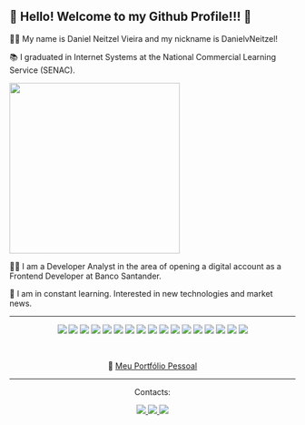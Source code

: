 <h2>👋 Hello! Welcome to my Github Profile!!! 🎉</h2>
<p>👩‍💻 My name is Daniel Neitzel Vieira and my nickname is DanielvNeitzel!</p>
<p>📚 I graduated in Internet Systems at the National Commercial Learning Service (SENAC).</p>
<img width="300px" src="https://media.tenor.com/2uyENRmiUt0AAAAC/coding.gif">
<p>👩‍💻 I am a Developer Analyst in the area of opening a digital account as a Frontend Developer at Banco Santander.</p>
<p>🚀 I am in constant learning. Interested in new technologies and market news.</p>
<hr>
<p align="center">
	<img src="https://img.shields.io/badge/HTML5-E34F26?style=for-the-badge&logo=html5&logoColor=white">
	<img src="https://img.shields.io/badge/CSS3-1572B6?style=for-the-badge&logo=css3&logoColor=white">
	<img src="https://img.shields.io/badge/JavaScript-F7DF1E?style=for-the-badge&logo=javascript&logoColor=black">
	<img src="https://img.shields.io/badge/Angular-DD0031?style=for-the-badge&logo=angular&logoColor=white">
	<img src="https://img.shields.io/badge/AngularJS-E23237?style=for-the-badge&logo=angularjs&logoColor=white">
	<img src="https://img.shields.io/badge/Bootstrap-563D7C?style=for-the-badge&logo=bootstrap&logoColor=white">
	<img src="https://img.shields.io/badge/jQuery-0769AD?style=for-the-badge&logo=jquery&logoColor=white">
	<img src="https://img.shields.io/badge/Python-14354C?style=for-the-badge&logo=python&logoColor=white">
	<img src="https://img.shields.io/badge/Java-ED8B00?style=for-the-badge&logo=openjdk&logoColor=white">
	<img src="https://img.shields.io/badge/GIT-E44C30?style=for-the-badge&logo=git&logoColor=white">
	<img src="https://img.shields.io/badge/Canva-%2300C4CC.svg?&style=for-the-badge&logo=Canva&logoColor=white">
	<img src="https://img.shields.io/badge/MySQL-005C84?style=for-the-badge&logo=mysql&logoColor=white">
	<img src="https://img.shields.io/badge/Node.js-43853D?style=for-the-badge&logo=node.js&logoColor=white">
	<img src="https://img.shields.io/badge/React-20232A?style=for-the-badge&logo=react&logoColor=61DAFB">
	<img src="https://img.shields.io/badge/Wordpress-21759B?style=for-the-badge&logo=wordpress&logoColor=white">
	<img src="https://img.shields.io/badge/Google%20Analytics-E37400?style=for-the-badge&logo=google%20analytics&logoColor=white">
	<img src="https://img.shields.io/badge/Jest-323330?style=for-the-badge&logo=Jest&logoColor=white">
</p>
<br>
<p align="center">
	🔗 <a href="https://www.danielneitzel.com.br">Meu Portfólio Pessoal</a>
</p>
<hr>
<div>
	<p align="center">Contacts:</p> 
	<a href="https://www.instagram.com/danielvneitzel/" target="_blank">
		<p align="center">
			<img src="https://img.shields.io/badge/-Instagram-%23E4405F?style=for-the-badge&logo=instagram&logoColor=white" target="_blank">
		</a>
		<a href = "mailto:daniel_neitzel@hotmail.com">
			<img src="https://img.shields.io/badge/Gmail-D14836?style=for-the-badge&logo=gmail&logoColor=white" target="_blank">
		</a>
		<a href="https://www.linkedin.com/in/danielneitzel/" target="_blank">
			<img src="https://img.shields.io/badge/-LinkedIn-%230077B5?style=for-the-badge&logo=linkedin&logoColor=white" target="_blank">
		</a>
	</p>  
</div>

